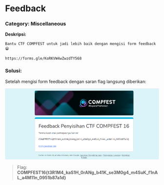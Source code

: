 # Feedback
### Category: Miscellaneous

**Deskripsi:**
```
Bantu CTF COMPFEST untuk jadi lebih baik dengan mengisi form feedback 😁

https://forms.gle/KoRKVW4wZwzdTY568
```

### Solusi:

Setelah mengisi form feedback dengan saran flag langsung diberikan:

![flag](https://github.com/FieryBanana101/COMPFEST-16_TeamBaruBelajarCTF/blob/main/asset/Screenshot%202024-08-31%20205212.png)

> Flag: **COMPFEST16{t3R1M4_kaS1H_0rANg_b41K_se3M0g4_m4SuK_f1nAL_a4M11n_0951b87a1d}**
